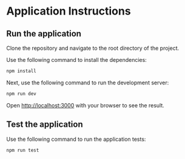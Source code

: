 # Application Instructions

## Run the application

Clone the repository and navigate to the root directory of the project.

Use the following command to install the dependencies:

```bash
npm install
```

Next, use the following command to run the development server:

```bash
npm run dev
```

Open [http://localhost:3000](http://localhost:3000) with your browser to see the result.

## Test the application

Use the following command to run the application tests:

```bash
npm run test